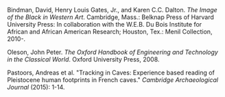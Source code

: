 Bindman, David, Henry Louis Gates, Jr., and Karen C.C. Dalton. _The Image of the Black in Western Art_. Cambridge, Mass.: Belknap Press of Harvard University Press: In collaboration with the W.E.B. Du Bois Institute for African and African American Research; Houston, Tex.: Menil Collection, 2010-.

Oleson, John Peter. _The Oxford Handbook of Engineering and Technology in the Classical World_. Oxford University Press, 2008.

Pastoors, Andreas et al. "Tracking in Caves: Experience based reading of Pleistocene human footprints in French caves." _Cambridge Archaeological Journal_ (2015): 1-14.
